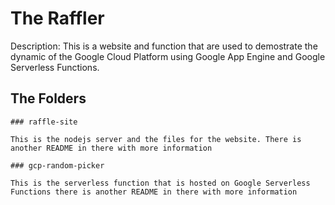 # The Raffler

Description: This is a website and function that are used to demostrate the dynamic of the Google Cloud Platform using Google App Engine and Google Serverless Functions. 

## The Folders
    ### raffle-site
    
    This is the nodejs server and the files for the website. There is another README in there with more information    

    ### gcp-random-picker

    This is the serverless function that is hosted on Google Serverless Functions there is another README in there with more information
